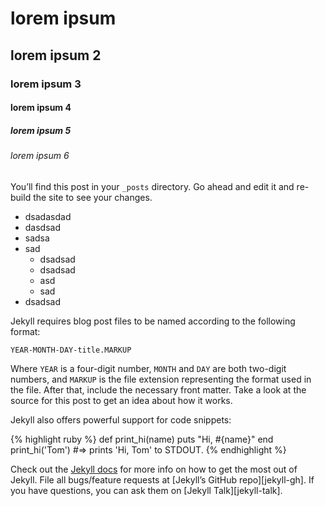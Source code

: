 # lorem ipsum
## lorem ipsum 2
### lorem ipsum 3
#### lorem ipsum 4
##### lorem ipsum 5
###### lorem ipsum 6

You’ll find this post in your `_posts` directory. Go ahead and edit it and re-build the site to see your changes.

- dsadasdad
- dasdsad
- sadsa
- sad
  - dsadsad
  - dsadsad
  - asd
  - sad
- dsadsad


Jekyll requires blog post files to be named according to the following format:

`YEAR-MONTH-DAY-title.MARKUP`

Where `YEAR` is a four-digit number, `MONTH` and `DAY` are both two-digit numbers, and `MARKUP` is the file extension representing the format used in the file. After that, include the necessary front matter. Take a look at the source for this post to get an idea about how it works.

Jekyll also offers powerful support for code snippets:

{% highlight ruby %}
def print_hi(name)
  puts "Hi, #{name}"
end
print_hi('Tom')
#=> prints 'Hi, Tom' to STDOUT.
{% endhighlight %}

Check out the [Jekyll docs][jekyll-docs] for more info on how to get the most out of Jekyll. File all bugs/feature requests at [Jekyll’s GitHub repo][jekyll-gh]. If you have questions, you can ask them on [Jekyll Talk][jekyll-talk].

[jekyll-docs]: https://jekyllrb.com/docs/home
